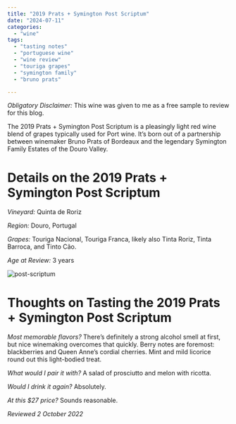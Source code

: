 ```yaml
---
title: "2019 Prats + Symington Post Scriptum"
date: "2024-07-11"
categories:
  - "wine"
tags:
  - "tasting notes"
  - "portuguese wine"
  - "wine review"
  - "touriga grapes"
  - "symington family"
  - "bruno prats"

---
```


*Obligatory Disclaimer:* This wine was given to me as a free sample to review for this blog. 

The 2019 Prats + Symington Post Scriptum is a pleasingly light red wine blend of grapes typically used for Port wine. It’s born out of a partnership between winemaker Bruno Prats of Bordeaux and the legendary Symington Family Estates of the Douro Valley.

# Details on the 2019 Prats + Symington Post Scriptum

*Vineyard:* Quinta de Roriz

*Region:* Douro, Portugal

*Grapes:* Touriga Nacional, Touriga Franca, likely also Tinta Roriz, Tinta Barroca, and Tinto Cão.

*Age at Review:* 3 years

![post-scriptum](http://s3.amazonaws.com/thegourmez-wpmedia/2024/07/post-scriptum.jpg)

# Thoughts on Tasting the 2019 Prats + Symington Post Scriptum

*Most memorable flavors?* There’s definitely a strong alcohol smell at first, but nice winemaking overcomes that quickly. Berry notes are foremost: blackberries and Queen Anne’s cordial cherries. Mint and mild licorice round out this light-bodied treat.

*What would I pair it with?* A salad of prosciutto and melon with ricotta.

*Would I drink it again?* Absolutely.

*At this $27 price?* Sounds reasonable.

*Reviewed 2 October 2022*
